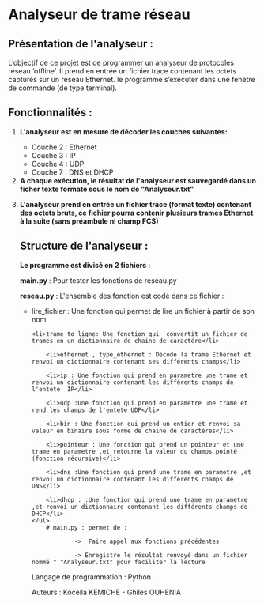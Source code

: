# Analyseur de trame réseau
   ## Présentation de l'analyseur :

<p>	 L’objectif de ce projet est de programmer un analyseur de protocoles réseau
	 ‘offline’. Il prend en entrée un fichier trace contenant les octets capturés
	 sur un réseau Ethernet. le programme s’exécuter dans une
	 fenêtre de commande (de type terminal). </p>

   ## Fonctionnalités :
   <ol>
	<li><strong> L'analyseur est  en mesure de décoder les couches suivantes: </strong></li>
	<ul>
	<li> Couche 2 : Ethernet</li>
	<li>Couche 3 : IP</li>
	<li>Couche 4 : UDP</li>
	<li>Couche 7 : DNS et DHCP</li>
	</ul>
    <li><strong> A chaque exécution, le résultat de l'analyseur est sauvegardé dans un
	    ficher texte formaté sous le nom de "Analyseur.txt" </strong></li>

  <strong><li> L'analyseur prend en entrée un fichier trace (format texte) contenant des octets
	   bruts, ce fichier pourra contenir plusieurs
		trames Ethernet à la suite (sans préambule ni champ FCS) </strong></li>

   ## Structure de l'analyseur :

<strong> Le programme est divisé en 2 fichiers :</strong>
		

<p> <strong> main.py </strong>: Pour tester les  fonctions de reseau.py</li> </p>
<p> <strong> reseau.py</strong> : L'ensemble des fonction est codé dans ce fichier :</p>
	<ul>
		<li>lire_fichier : Une fonction qui permet de lire un fichier à partir de son nom</li>
				
	<li>trame_to_ligne: Une fonction qui  convertit un fichier de trames en un dictionnaire de chaine de caractére</li>
				
		<li>ethernet , type_ethernet : Décode la trame Ethernet et renvoi un dictionnaire contenant ses différents champs</li>
				
		<li>ip : Une fonction qui prend en parametre une trame et renvoi un dictionnaire contenant les différents champs de l'entete  IP</li>

		<li>udp :Une fonction qui prend en parametre une trame et rend les champs de l'entete UDP</li>

		<li>bin : Une fonction qui prend un entier et renvoi sa valeur en binaire sous forme de chaine de caractéres</li>

		<li>pointeur : Une fonction qui prend un pointeur et une trame en parametre ,et retourne la valeur du champs pointé (fonction récursive)</li>

		<li>dns :Une fonction qui prend une trame en parametre ,et renvoi un dictionnaire contenant les différents champs de DNS</li>

		<li>dhcp : :Une fonction qui prend une trame en parametre ,et renvoi un dictionnaire contenant les différents champs de DHCP</li>
	</ul>
		# main.py : permet de :

				->  Faire appel aux fonctions précédentes
	
				-> Enregistre le résultat renvoyé dans un fichier nommé " "Analyseur.txt" pour faciliter la lecture

   Langage de programmation : Python 

   Auteurs : Koceila KEMICHE - Ghiles OUHENIA
	
